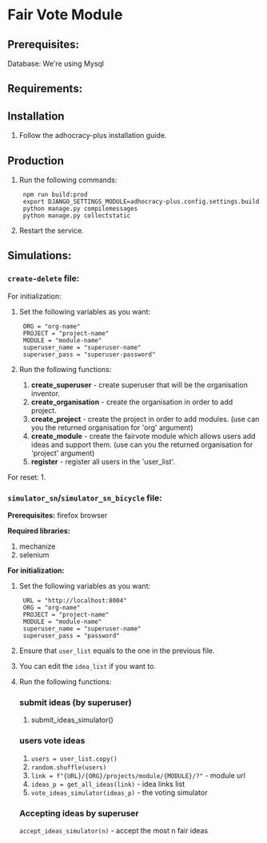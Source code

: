 # Fair Vote Module

## Prerequisites:
Database: We're using Mysql

## Requirements:

## Installation
1. Follow the adhocracy-plus installation guide.

## Production
1. Run the following commands:
        
        npm run build:prod
        export DJANGO_SETTINGS_MODULE=adhocracy-plus.config.settings.build
        python manage.py compilemessages
        python manage.py collectstatic

2. Restart the service.

## Simulations:
### `create-delete` file:
For initialization:
1. Set the following variables as you want: 
    
        ORG = "org-name"
        PROJECT = "project-name"
        MODULE = "module-name"
        superuser_name = "superuser-name"
        superuser_pass = "superuser-password" 
 
2. Run the following functions:
    1. **create_superuser** - create superuser that will be the organisation inventor.
    2. **create_organisation** - create the organisation in order to add project.
    3. **create_project** - create the project in order to add modules. (use can you the returned organisation for 'org' argument)
    4. **create_module** - create the fairvote module which allows users add ideas and support them. (use can you the returned organisation for 'project' argument)
    5. **register** - register all users in the 'user_list'.

For reset:
1. 

### `simulator_sn`/`simulator_sn_bicycle` file:
**Prerequisites:**
firefox browser

**Required libraries:**
1. mechanize
2. selenium

**For initialization:**
1. Set the following variables as you want: 

        URL = "http://localhost:8004"
        ORG = "org-name"
        PROJECT = "project-name"
        MODULE = "module-name"
        superuser_name = "superuser-name"
        superuser_pass = "password"

2. Ensure that `user_list` equals to the one in the previous file.
3. You can edit the `idea_list` if you want to.
4. Run the following functions:
    ### submit ideas (by superuser)
    1. submit_ideas_simulator()

    ### users vote ideas
    1. `users = user_list.copy()`
    2. `random.shuffle(users)`
    3. `link = f"{URL}/{ORG}/projects/module/{MODULE}/?"` - module url
    5. `ideas_p = get_all_ideas(link)` - idea links list
    6. `vote_ideas_simulator(ideas_p)` - the voting simulator

    ### Accepting ideas by superuser
    `accept_ideas_simulator(n)` -
    accept the most n fair ideas
